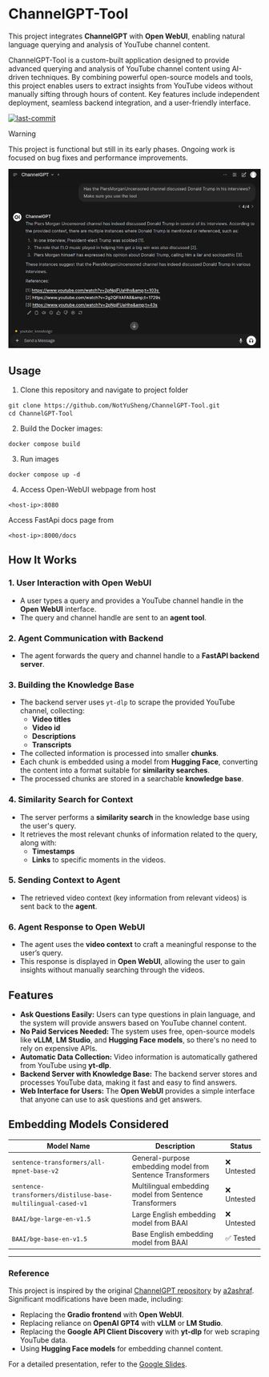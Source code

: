 # ChannelGPT-Tool
This project integrates **ChannelGPT** with **Open WebUI**, enabling natural language querying and analysis of YouTube channel content. 

ChannelGPT-Tool is a custom-built application designed to provide advanced querying and analysis of YouTube channel content using AI-driven techniques. By combining powerful open-source models and tools, this project enables users to extract insights from YouTube videos without manually sifting through hours of content. Key features include independent deployment, seamless backend integration, and a user-friendly interface.

<a href="#"><img alt="last-commit" src="https://img.shields.io/github/last-commit/NotYuSheng/ChannelGPT?color=red"></a>

> [!WARNING]
> This project is functional but still in its early phases. Ongoing work is focused on bug fixes and performance improvements.

<div align="center">
  <img src="sample-img/Response-Sample.png" alt="Demo image" />
</div>

## Usage
1.  Clone this repository and navigate to project folder
```
git clone https://github.com/NotYuSheng/ChannelGPT-Tool.git
cd ChannelGPT-Tool
```

2.  Build the Docker images:
```
docker compose build
```

3.  Run images
```
docker compose up -d
```

4.  Access Open-WebUI webpage from host
```
<host-ip>:8080
```

Access FastApi docs page from
```
<host-ip>:8000/docs
```

## How It Works

### 1. User Interaction with Open WebUI
- A user types a query and provides a YouTube channel handle in the **Open WebUI** interface.
- The query and channel handle are sent to an **agent tool**.

### 2. Agent Communication with Backend
- The agent forwards the query and channel handle to a **FastAPI backend server**.

### 3. Building the Knowledge Base
- The backend server uses `yt-dlp` to scrape the provided YouTube channel, collecting:
  - **Video titles**
  - **Video id**
  - **Descriptions**
  - **Transcripts**
- The collected information is processed into smaller **chunks**.
- Each chunk is embedded using a model from **Hugging Face**, converting the content into a format suitable for **similarity searches**.
- The processed chunks are stored in a searchable **knowledge base**.

### 4. Similarity Search for Context
- The server performs a **similarity search** in the knowledge base using the user's query.
- It retrieves the most relevant chunks of information related to the query, along with:
  - **Timestamps**
  - **Links** to specific moments in the videos.

### 5. Sending Context to Agent
- The retrieved video context (key information from relevant videos) is sent back to the **agent**.

### 6. Agent Response to Open WebUI
- The agent uses the **video context** to craft a meaningful response to the user’s query.
- This response is displayed in **Open WebUI**, allowing the user to gain insights without manually searching through the videos.

## Features

- **Ask Questions Easily:** Users can type questions in plain language, and the system will provide answers based on YouTube channel content.
- **No Paid Services Needed:** The system uses free, open-source models like **vLLM**, **LM Studio**, and **Hugging Face models**, so there's no need to rely on expensive APIs.
- **Automatic Data Collection:** Video information is automatically gathered from YouTube using **yt-dlp**.
- **Backend Server with Knowledge Base:** The backend server stores and processes YouTube data, making it fast and easy to find answers.
- **Web Interface for Users:** The **Open WebUI** provides a simple interface that anyone can use to ask questions and get answers.

## Embedding Models Considered

| Model Name                                                   | Description                                                | Status      |
|--------------------------------------------------------------|------------------------------------------------------------|-------------|
| `sentence-transformers/all-mpnet-base-v2`                    | General-purpose embedding model from Sentence Transformers | ❌ Untested |
| `sentence-transformers/distiluse-base-multilingual-cased-v1` | Multilingual embedding model from Sentence Transformers    | ❌ Untested |
| `BAAI/bge-large-en-v1.5`                                     | Large English embedding model from BAAI                    | ❌ Untested |
| `BAAI/bge-base-en-v1.5`                                      | Base English embedding model from BAAI                     | ✅ Tested   |

---

### Reference
This project is inspired by the original [ChannelGPT repository](https://github.com/a2ashraf/ChannelGPT) by [a2ashraf](https://github.com/a2ashraf). Significant modifications have been made, including:

- Replacing the **Gradio frontend** with **Open WebUI**.
- Replacing reliance on **OpenAI GPT4** with **vLLM** or **LM Studio**.
- Replacing the **Google API Client Discovery** with **yt-dlp** for web scraping YouTube data.
- Using **Hugging Face models** for embedding channel content.

For a detailed presentation, refer to the [Google Slides](https://docs.google.com/presentation/d/1-fByxUlOslhKEuLHqnWeTu0N_QsHAox3wgATqQPI1qo/edit#slide=id.g32aa57a467b_0_68).

